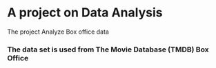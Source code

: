 <h1>A project on Data Analysis</h1> 
  
  <p>The project Analyze Box office data</p>
  <h3>The data set is used from The Movie Database (TMDB) Box Office</h3>
      
